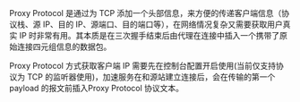 Proxy Protocol 是通过为 TCP 添加一个头部信息，来方便的传递客户端信息（协议栈、源 IP、目的 IP、源端口、目的端口等），在网络情况复杂又需要获取用户真实 IP 时非常有用。其本质是在三次握手结束后由代理在连接中插入一个携带了原始连接四元组信息的数据包。

 

Proxy Protocol 方式获取客户端 IP 需要先在控制台配置开启使用(当前仅支持协议为 TCP 的监听器使用)，加速服务在和源站建立连接后，会在传输的第一个 payload 的报文前插入Proxy Protocol 协议文本。